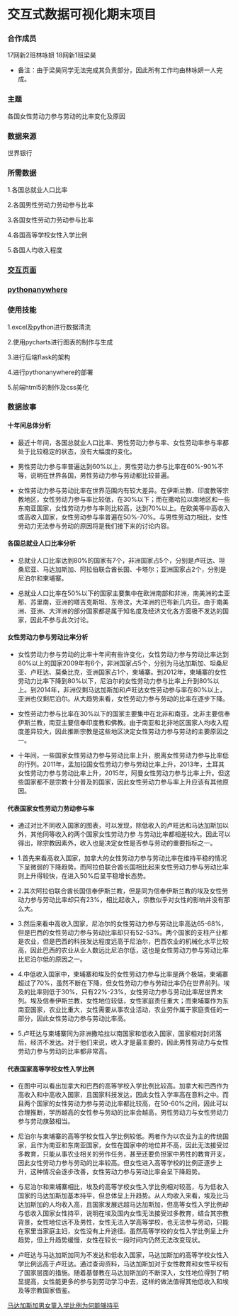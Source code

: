 # 交互式数据可视化期末项目

### 合作成员

17网新2班林咏妍    18网新1班梁昊

- 备注：由于梁昊同学无法完成其负责部分，因此所有工作均由林咏妍一人完成。

### 主题

各国女性劳动力参与劳动的比率变化及原因

### 数据来源

世界银行

### 所需数据
           
1.各国总就业人口比率
           
2.各国男性劳动力劳动参与比率
           
3.各国女性劳动力劳动参与比率
           
4.各国高等学校女性入学比例
           
5.各国人均收入程度

### [交互页面](https://vin1003.github.io/female_labor/)

### [pythonanywhere](totoro1003.pythonanywhere.com)

### 使用技能 

1.excel及python进行数据清洗

2.使用pycharts进行图表的制作与生成

3.进行后端flask的架构

4.进行pythonanywhere的部署

5.前端html5的制作及css美化

### 数据故事

#### 十年间总体分析

- 最近十年间，各国总就业人口比率、男性劳动力参与率、女性劳动率参与率都处于比较稳定的状态，没有大幅度的变化。

- 男性劳动力参与率普遍达到60%以上，男性劳动力参与比率在60%-90%不等，说明在世界各国，男性劳动力参与劳动都比较普遍。

- 女性劳动力参与劳动比率在世界范围内有较大差异。在伊斯兰教、印度教等宗教地区，女性劳动力参与率比较低，在30%以下；而在撒哈拉以南地区和一些东南亚国家，女性劳动力参与率则比较高，达到70%以上。在欧美等中高收入或高收入国家，女性劳动参与率普遍在50%-70%。与男性劳动力相比，女性劳动力无法参与劳动的原因将是我们接下来的讨论内容。

#### 各国总就业人口比率分析

- 总就业人口比率达到80%的国家有7个，非洲国家占5个，分别是卢旺达、坦桑尼亚、马达加斯加、阿拉伯联合酋长国、卡塔尔；亚洲国家占2个，分别是尼泊尔和柬埔寨。

- 总就业人口比率在50%以下的国家主要集中在欧洲南部和非洲，南美洲的圭亚那、苏里南，亚洲的塔吉克斯坦、东帝汶，大洋洲的巴布新几内亚。由于南美洲、亚洲、大洋洲的部分国家都是属于知名度及经济文化各方面极不发达的国家，因此不参与此次讨论。

#### 女性劳动力参与劳动比率分析

- 女性劳动力参与劳动的比率十年间有些许变化，女性劳动力参与劳动比率达到80%以上的国家2009年有6个，非洲国家占5个，分别为马达加斯加、坦桑尼亚、卢旺达、莫桑比克，亚洲国家占1个，柬埔寨。到2012年，柬埔寨的女性劳动力比率下降到80%以下，尼泊尔的女性劳动力参与比率上升到80%以上。到2014年，非洲仅剩马达加斯加和卢旺达女性劳动参与率在80%以上，亚洲也仅剩尼泊尔。从大趋势来看，女性劳动力参与劳动的比率在逐步下降。

- 女性劳动力参与比率在30%以下的国家主要集中在北非和南亚。北非主要信奉伊斯兰教，南亚主要信奉印度教和佛教。由于南亚和北非地区国家人均收入程度差异较大，因此推断宗教是这些地区决定女性劳动力参与劳动的主要原因之一。

- 十年间，一些国家女性劳动力参与劳动比率上升，脱离女性劳动力参与比率低的行列。2011年，孟加拉国女性劳动力参与劳动比率上升，2013年，土耳其女性劳动力参与劳动比率上升，2015年，阿曼女性劳动力参与比率上升。但这些国家都不是宗教十分普及的国家，因此女性劳动力参与率上升应该有其他原因。

#### 代表国家女性劳动力劳动参与率

- 通过对比不同收入国家的图表，可以发现，除低收入的卢旺达和马达加斯加以外，其他同等收入的两个国家女性劳动力参
与劳动比率都相差较大。因此可以得出，除宗教因素外，收入也是决定女性是否参与劳动的重要指标之一。

- 1.首先来看高收入国家，加拿大的女性劳动力参与劳动比率在维持平稳的情况下呈微弱的下降趋势。而阿拉伯联合酋长国相比起来女性劳动力参与劳动比率则上升得较快，在进入50%后呈平稳增长态势。

- 2.其次阿拉伯联合酋长国信奉伊斯兰教，但是同为信奉伊斯兰教的埃及女性劳动力参与劳动比率却只有23%，相比起收入，宗教似乎对女性的影响并没有那么大。

- 3.然后来看中高收入国家，尼泊尔的女性劳动力参与劳动比率高达65-68%，但是巴西的女性劳动力参与劳动比率却只有52-53%。两个国家的支柱产业都是农业，但是巴西的科技发达程度远高于尼泊尔，巴西农业的机械化水平比较高，因此巴西的农业从业人数远比尼泊尔低，这也是女性劳动力参与劳动比率比尼泊尔低的原因之一。

- 4.中低收入国家中，柬埔寨和埃及的女性劳动力参与比率是两个极端，柬埔寨超过了70%，虽然不断在下降，但女性劳动力参与劳动比率仍在世界前列。埃及的比率则低于30%，只有22%-23%，女性劳动力参与劳动比率居世界末列。埃及信奉伊斯兰教，女性地位较低，女性家庭责任重大；而柬埔寨作为东南亚国家，农业比重大，女性需要从事农业活动，农业劳作属于家庭责任的一部分，因此女性劳动力参与劳动比率高。

- 5.卢旺达与柬埔寨同为非洲撒哈拉以南国家和低收入国家，国家相对封闭落后，经济不发达。对于他们来说，收入才是最主要的，因此男性劳动力与女性劳动力参与劳动的比率都非常高。

#### 代表国家高等学校女性入学比例

- 在图中可以看出加拿大和巴西的高等学校入学比例比较高。加拿大和巴西作为高收入和中高收入国家，且国家科技发达，因此女性入学率高在意料之中。而且两个国家的女性劳动力参与劳动比率都比较高，在50-60%之间，因此可以合理推断，学历越高的女性参与劳动的比率会越高，男性劳动力与女性劳动力参与劳动旗鼓相当。

- 尼泊尔与柬埔寨的高等学校女性入学比例较低。两者作为以农业为主的传统国家，且作为南亚和东南亚国家，女性在国家中的地位并不高，因此无法接受过多教育，只能从事农业相关的劳作任务，甚至还要负担家中男性的教育开支，因此女性劳动力参与劳动的比率较高。但女性进入高等学校的比例正逐步上升，这种情况会逐步改善，女性劳动力参与劳动比率会呈下降趋势。

- 与尼泊尔和柬埔寨相比，埃及的高等学校女性入学比例相对较高，与为低收入国家的马达加斯加基本持平，但总体呈上升趋势。从人均收入来看，埃及比马达加斯加的人均收入高，且国家发展远超马达加斯加，但高等女性入学比例却与低收入国家女性持平，说明在埃及国内女性无法接受过多教育，结合其宗教背景，女性地位远不及男性，女性无法入学高等学校，也无法参与劳动，只能在家里当家庭主妇，女性没有上升途径。虽然高等学校的女性入学比例呈上升趋势，但上升趋势缓慢，女性在较长一段时间内仍然无法改变现状。

- 卢旺达与马达加斯加同为不发达和低收入国家，马达加斯加的高等学校女性入学比例远高于卢旺达。通过查询资料，马达加斯加对于女性教育和女性平权有了国家层面的措施。随着基督教在马达加斯加的不断深入，女性地位得到了明显提高，女性能更多的参与到劳动学习中去，这样的做法值得其他低收入和埃及等宗教国家借鉴。

[马达加斯加男女童入学比例为何能够持平](http://www.nwccw.gov.cn/2019-10/16/content_272671.htm)



